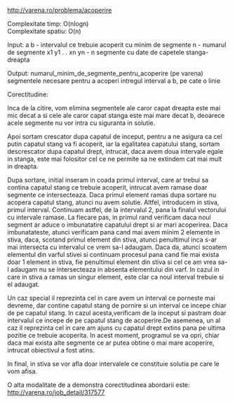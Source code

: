 http://varena.ro/problema/acoperire

Complexitate timp: O(nlogn) \
Complexitate spatiu: O(n)

Input:
a b - intervalul ce trebuie acoperit cu minim de segmente
n - numarul de segmente
x1 y1 
.
.
xn yn - n segmente cu date de capetele stanga-dreapta

Output:
numarul_minim_de_segmente_pentru_acoperire (pe varena)
segmentele necesare pentru a acoperi intregul interval a b, pe cate o linie


Corectitudine:

Inca de la citire, vom elimina segmentele ale caror capat dreapta este mai mic decat a si cele ale caror capat stanga este mai mare decat b, deoarece acele segmente nu vor 
intra cu siguranta in solutie. 

Apoi sortam crescator dupa capatul de inceput, pentru a ne asigura ca cel putin capatul stang va fi acoperit, iar la egalitatea capatului stang, sortam descrescator dupa capatul drept, intrucat, daca avem doua intervale egale in stanga, este mai folositor cel ce ne permite sa ne extindem cat mai mult in dreapta. 

Dupa sortare, initial inseram in coada primul interval, care ar trebui sa contina capatul stang ce trebuie acoperit, intrucat avem ramase doar segmente ce intersecteaza. Daca primul element ramas dupa sortare nu acopera capatul stang, atunci nu avem solutie. Altfel, introducem in stiva, primul interval. Continuam astfel, de la intervalul 2, pana la finalul vectorului cu intervale ramase. La fiecare pas, in primul rand verificam daca noul segment ar aduce o imbunatatire capatului drept si ar mari acoperirea. Daca imbunatateste, atunci verificam pana cand mai avem minim 2 elemente in stiva, daca, scotand primul element din stiva, atunci penultimul inca s-ar mai intersecta cu intervalul ce vrem sa-l adaugam. Daca da, atunci scoatem 
elementul din varful stivei si continuam procesul pana cand fie mai exista doar 1 element in stiva, fie penultimul element din stiva si cel ce am vrea sa-l adaugam nu se intersecteaza in absenta elementului din varf. In cazul in care in stiva a ramas un singur element, este clar ca noul interval trebuie si el adaugat. 

Un caz special il reprezinta cel in care avem un interval ce porneste mai devreme, dar contine capatul stang de pornire si un interval ce incepe chiar de pe capatul stang. In cazul acesta,verificam de la inceput si pastram doar intervalul ce incepe de pe capatul stang de acoperire.De asemenea, un al caz il reprezinta cel in care am ajuns cu capatul drept extins pana pe 
ultima pozitie ce trebuie acoperita. In acest moment, programul se va opri, chiar daca mai exista alte segmente ce ar putea obtine o mai mare acoperire, intrucat obiectivul a fost atins. 

In final, in stiva se vor afla doar intervalele ce constituie solutia pe care le vom afisa.

O alta modalitate de a demonstra corectitudinea abordarii este: http://varena.ro/job_detail/317577


